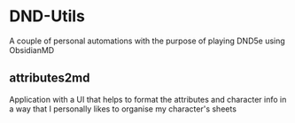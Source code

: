 # DND-Utils
A couple of personal automations with the purpose of playing DND5e using ObsidianMD

## attributes2md 
Application with a UI that helps to format the attributes and character info in a way that I personally likes to organise my character's sheets
